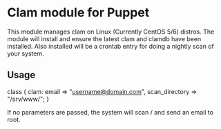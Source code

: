 # Clam module for Puppet

This module manages clam on Linux (Currently CentOS 5/6) distros.  The module
will install and ensure the latest clam and clamdb have been installed.  Also
installed will be a crontab entry for doing a nightly scan of your system.  

## Usage

  class {
    clam:
      email => "username@domain.com",
      scan_directory  => "/srv/www/";
  }

If no parameters are passed, the system will scan / and send an email to root.


